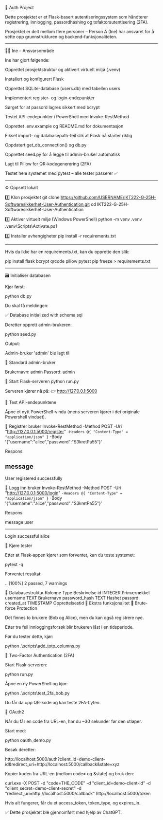 🔐 Auth Project

Dette prosjektet er et Flask-basert autentiseringssystem som håndterer registrering, innlogging, passordhashing og tofaktorautentisering (2FA).

Prosjektet er delt mellom flere personer – Person A (Ine) har ansvaret for å sette opp grunnstrukturen og backend-funksjonaliteten.

---


👩‍💻 Ine – Ansvarsområde

Ine har gjort følgende:

Opprettet prosjektstruktur og aktivert virtuelt miljø (.venv)

Installert og konfigurert Flask

Opprettet SQLite-database (users.db) med tabellen users

Implementert register- og login-endepunkter

Sørget for at passord lagres sikkert med bcrypt

Testet API-endepunkter i PowerShell med Invoke-RestMethod

Opprettet .env.example og README.md for dokumentasjon

Fikset import- og databasepath-feil slik at Flask nå starter riktig

Oppdatert get_db_connection() og db.py

Opprettet seed.py for å legge til admin-bruker automatisk

Lagt til Pillow for QR-kodegenerering (2FA)

Testet hele systemet med pytest – alle tester passerer ✅

---

⚙️ Oppsett lokalt

1️⃣ Klon prosjektet
git clone https://github.com/USERNAME/IKT222-G-25H-Softwaresikkerhet-User-Authentication.git
cd IKT222-G-25H-Softwaresikkerhet-User-Authentication

2️⃣ Aktiver virtuelt miljø (Windows PowerShell)
python -m venv .venv
.venv\Scripts\Activate.ps1

3️⃣ Installer avhengigheter
pip install -r requirements.txt

---


Hvis du ikke har en requirements.txt, kan du opprette den slik:

pip install flask bcrypt qrcode pillow pytest
pip freeze > requirements.txt

---

🗃️ Initialiser databasen

Kjør først:

python db.py


Du skal få meldingen:

✅ Database initialized with schema.sql


Deretter opprett admin-brukeren:

python seed.py


Output:

Admin-bruker 'admin' ble lagt til

👤 Standard admin-bruker

Brukernavn: admin
Passord: admin

🚀 Start Flask-serveren
python run.py


Serveren kjører nå på:
👉 http://127.0.0.1:5000

🧩 Test API-endepunktene

Åpne et nytt PowerShell-vindu (mens serveren kjører i det originale Powershell vinduet).

🔸 Registrer bruker
Invoke-RestMethod -Method POST -Uri "http://127.0.0.1:5000/register" `
  -Headers @{ "Content-Type" = "application/json" } `
  -Body '{"username":"alice","password":"S3kretPa55"}'


Respons:

message
-------
User registered successfully

🔸 Logg inn bruker
Invoke-RestMethod -Method POST -Uri "http://127.0.0.1:5000/login" `
  -Headers @{ "Content-Type" = "application/json" } `
  -Body '{"username":"alice","password":"S3kretPa55"}'


Respons:

message          user
-------          ----
Login successful alice

🧪 Kjøre tester

Etter at Flask-appen kjører som forventet, kan du teste systemet:

pytest -q


Forventet resultat:

..                                                                                                               [100%]
2 passed, 7 warnings

🧱 Databasestruktur
Kolonne	Type	Beskrivelse
id	INTEGER	Primærnøkkel
username	TEXT	Brukernavn
password_hash	TEXT	Hashet passord
created_at	TIMESTAMP	Opprettelsestid
🧰 Ekstra funksjonalitet
🔐 Brute-force Protection

Det finnes to brukere (Bob og Alice), men du kan også registrere nye.

Etter tre feil innloggingsforsøk blir brukeren låst i en tidsperiode.

Før du tester dette, kjør:

python .\scripts\add_totp_columns.py

📱 Two-Factor Authentication (2FA)

Start Flask-serveren:

python run.py


Åpne en ny PowerShell og kjør:

python .\scripts\test_2fa_bob.py


Du får da opp QR-kode og kan teste 2FA-flyten.

🔑 OAuth2

Når du får en code fra URL-en, har du ~30 sekunder før den utløper.

Start med:

python oauth_demo.py


Besøk deretter:

http://localhost:5000/auth?client_id=demo-client-id&redirect_uri=http://localhost:5000/callback&state=xyz


Kopier koden fra URL-en (mellom code= og &state) og bruk den:

curl.exe -X POST -d "code=THE_CODE" -d "client_id=demo-client-id" -d "client_secret=demo-client-secret" -d "redirect_uri=http://localhost:5000/callback" http://localhost:5000/token


Hvis alt fungerer, får du et access_token, token_type, og expires_in.

✅ Dette prosjektet ble gjennomført med hjelp av ChatGPT.



